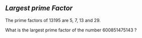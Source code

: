 ## *Largest prime Factor*
   The prime factors of 13195 are 5, 7, 13 and 29.

   What is the largest prime factor of the number 600851475143 ?